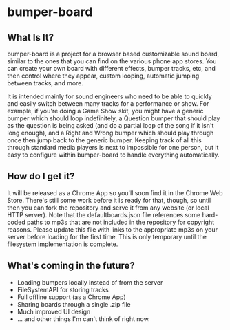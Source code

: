 # bumper-board
## What Is It?

bumper-board is a project for a browser based customizable sound board, similar to the ones that you can find on the various phone app stores. You can create your own board with different effects, bumper tracks, etc, and then control where they appear, custom looping, automatic jumping between tracks, and more.

It is intended mainly for sound engineers who need to be able to quickly and easily switch between many tracks for a performance or show. For example, if you're doing a Game Show skit, you might have a generic bumper which should loop indefinitely, a Question bumper that should play as the question is being asked (and do a partial loop of the song if it isn't long enough), and a Right and Wrong bumper which should play through once then jump back to the generic bumper. Keeping track of all this through standard media players is next to impossible for one person, but it easy to configure within bumper-board to handle everything automatically.

## How do I get it?

It will be released as a Chrome App so you'll soon find it in the Chrome Web Store. There's still some work before it is ready for that, though, so until then you can fork the repository and serve it from any website (or local HTTP server). Note that the defaultboards.json file references some hard-coded paths to mp3s that are not included in the repository for copyright reasons. Please update this file with links to the appropriate mp3s on your server before loading for the first time. This is only temporary until the filesystem implementation is complete.


## What's coming in the future?

* Loading bumpers locally instead of from the server
* FileSystemAPI for storing tracks
* Full offline support (as a Chrome App)
* Sharing boards through a single .zip file
* Much improved UI design
* ... and other things I'm can't think of right now.
